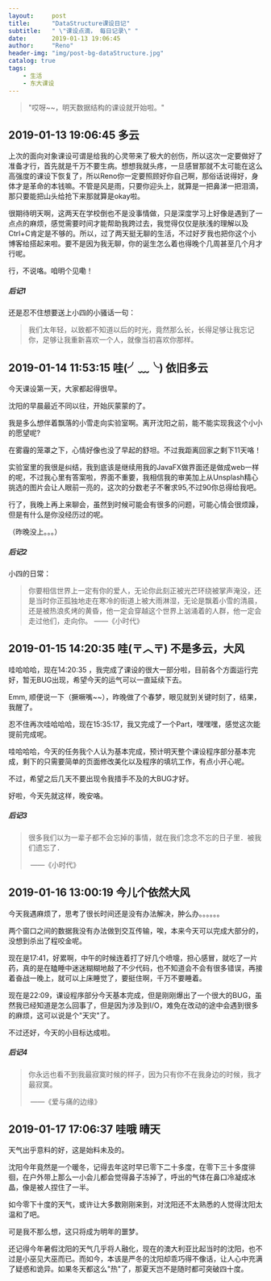 ```yaml
---
layout:     post
title:      "DataStructure课设日记"
subtitle:   " \"课设点滴， 每日记录\" "
date:       2019-01-13 19:06:45
author:     "Reno"
header-img: "img/post-bg-dataStructure.jpg"
catalog: true
tags:
    - 生活
    - 东大课设
---
```


> "哎呀~~，明天数据结构的课设就开始啦。"

## 2019-01-13 19:06:45     多云

上次的面向对象课设可谓是给我的心灵带来了极大的创伤，所以这次一定要做好了准备才行，首先就是千万不要生病。想想我就头疼，一旦感冒那就不太可能在这么高强度的课设下恢复了，所以Reno你一定要照顾好你自己啊，那俗话说得好，身体才是革命的本钱嘛。不管是风是雨，只要你迎头上，就算是一把鼻涕一把泪滴，那只要能把山头给抢下来那就算是okay啦。

很期待明天啊，这两天在学校倒也不是没事情做，只是深度学习上好像是遇到了一点点的麻烦，感觉需要时间才能帮助我跨过去，我觉得仅仅是肤浅的理解以及Ctrl+C肯定是不够的。所以，过了两天挺无聊的生活，不过好歹我也把你这个小博客给搭起来啦。要不是因为我无聊，你的诞生怎么着也得晚个几周甚至几个月才行呢。

行，不说咯。咱明个见嘞！

##### 后记1

还是忍不住想要送上小四的小骚话一句：

> 我们太年轻，以致都不知道以后的时光，竟然那么长，长得足够让我忘记你，足够让我重新喜欢一个人，就像当初喜欢你那样。

## 2019-01-14 11:53:15     哇(╯﹏╰)  依旧多云

今天课设第一天，大家都起得很早。

沈阳的早晨最近不同以往，开始灰蒙蒙的了。

我是多么想伴着飘落的小雪走向实验室啊。离开沈阳之前，能不能实现我这个小小的愿望呢?

在雾霾的笼罩之下，心情好像也没了早起的舒坦。不过我距离回家之剩下11天咯！

实验室里的我很是纠结，我到底该是继续用我的JavaFX做界面还是做成web一样的呢，不过我心里有答案啦，界面不重要，我相信我的审美加上从Unsplash精心挑选的图片会让人眼前一亮的，这次的分数老子不奢求95,不过90你总得给我吧。

行了，我晚上再上来聊会，虽然到时候可能会有很多的问题，可能心情会很烦躁，但是有什么是你没经历过的呢。

（昨晚没上。。。）

##### 后记2

小四的日常：

> 你要相信世界上一定有你的爱人，无论你此刻正被光芒环绕被掌声淹没，还是当时你正孤独地走在寒冷的街道上被大雨淋湿，无论是飘着小雪的清晨，还是被热浪炙烤的黄昏，他一定会穿越这个世界上汹涌着的人群，他一定会走过他们，走向你。                                                                                                                    ——《小时代》

## 2019-01-15 14:20:35     哇(〒︿〒)  不是多云，大风

哇哈哈哈，现在14:20:35 ，我完成了课设的很大一部分啦，目前各个方面运行完好，暂无BUG出现，希望今天的运气可以一直延续下去。

Emm, 顺便说一下（撅噘嘴~~），昨晚做了个春梦，眼见就到关键时刻了，结果，我醒了。

忍不住再次哇哈哈哈，现在15:35:17，我又完成了一个Part，嘿嘿嘿，感觉这次能提前完成呢。

哇哈哈哈，今天的任务我个人认为基本完成，预计明天整个课设程序部分基本完成，剩下的只需要简单的页面修改美化以及程序的填坑工作，有点小开心呢。

不过，希望之后几天不要出现令我措手不及的大BUG才好。

好啦，今天先就这样，晚安咯。

##### 后记3

> 很多我们以为一辈子都不会忘掉的事情，就在我们念念不忘的日子里．被我们遗忘了．
>
> ​                                                                                                                                                        ——《小时代》

## 2019-01-16 13:00:19     今儿个依然大风

今天我遇麻烦了，思考了很长时间还是没有办法解决，肿么办。。。。。。

两个窗口之间的数据我没有办法做到交互传输，唉，本来今天可以完成大部分的，没想到杀出了程咬金呢。

现在是17:41，好累啊，中午的时候连着打了好几个喷嚏，担心感冒，就吃了一片药，真的是在瞌睡中迷迷糊糊地敲了不少代码，也不知道会不会有很多错误，再接着奋战一晚上，就可以上床睡觉了，要挺住啊，千万不要睡着。

现在是22:09，课设程序部分今天基本完成，但是刚刚爆出了一个很大的BUG，虽然我已经知道是怎么回事了，但是因为涉及到I/O，难免在改动的途中会遇到很多的麻烦，这可以说是个"天灾"了。

不过还好，今天的小目标达成啦。

##### 后记4

> 你永远也看不到我最寂寞时候的样子，因为只有你不在我身边的时候，我才最寂寞。
>
> ​                                                                                                                                              ——《爱与痛的边缘》  



## 2019-01-17 17:06:37     哇哦 晴天

天气出乎意料的好，这是始料未及的。

沈阳今年竟然是一个暖冬，记得去年这时早已零下二十多度，在零下三十多度徘徊，在户外带上那么一小会儿都会觉得鼻子冻掉了，呼出的气体在鼻口冷凝成冰晶，像是被人捏住了一半。

[]()

如今零下十度的天气，或许让大多数刚刚来到，对沈阳还不太熟悉的人觉得沈阳太温和了吧。

可是我不那么想，这只将成为明年的噩梦。

还记得今年暑假沈阳的天气几乎将人融化，现在的澳大利亚比起当时的沈阳，也不过是小巫见大巫而已。而如今，本该是严冬的沈阳却乖巧得不像话，让人心中充满了疑惑和诡异。如果冬天都这么"热"了，那夏天岂不是随时都可突破四十度。









